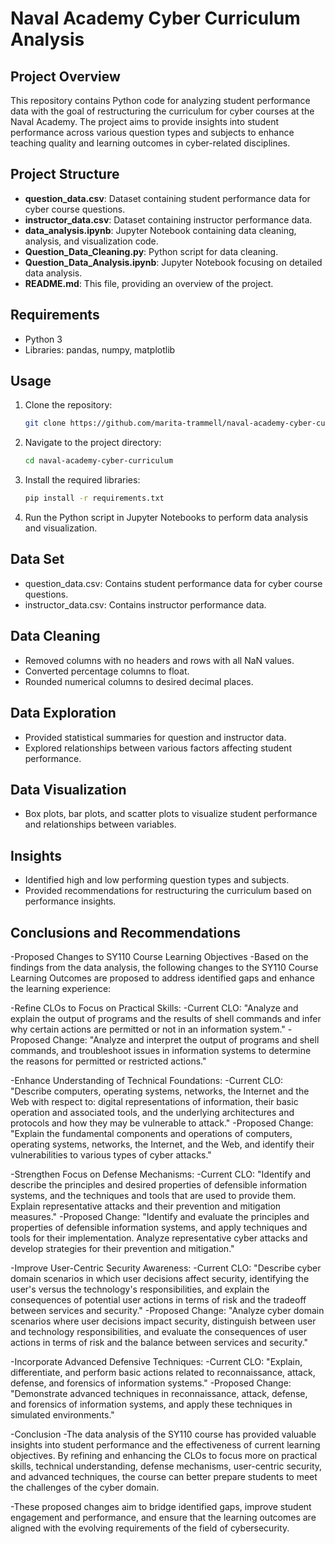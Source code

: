 # Naval Academy Cyber Curriculum Analysis

## Project Overview
This repository contains Python code for analyzing student performance data with the goal of restructuring the curriculum for cyber courses at the Naval Academy. The project aims to provide insights into student performance across various question types and subjects to enhance teaching quality and learning outcomes in cyber-related disciplines.

## Project Structure
- **question_data.csv**: Dataset containing student performance data for cyber course questions.
- **instructor_data.csv**: Dataset containing instructor performance data.
- **data_analysis.ipynb**: Jupyter Notebook containing data cleaning, analysis, and visualization code.
- **Question_Data_Cleaning.py**: Python script for data cleaning.
- **Question_Data_Analysis.ipynb**: Jupyter Notebook focusing on detailed data analysis.
- **README.md**: This file, providing an overview of the project.

## Requirements
- Python 3
- Libraries: pandas, numpy, matplotlib

## Usage
1. Clone the repository:
   ```bash
   git clone https://github.com/marita-trammell/naval-academy-cyber-curriculum.git
2. Navigate to the project directory:
   ```bash
   cd naval-academy-cyber-curriculum
3. Install the required libraries:
   ```bash
   pip install -r requirements.txt
4. Run the Python script in Jupyter Notebooks to perform data analysis and visualization.

## Data Set
- question_data.csv: Contains student performance data for cyber course questions.
- instructor_data.csv: Contains instructor performance data.

## Data Cleaning
- Removed columns with no headers and rows with all NaN values.
- Converted percentage columns to float.
- Rounded numerical columns to desired decimal places.

## Data Exploration 
- Provided statistical summaries for question and instructor data.
- Explored relationships between various factors affecting student performance.

## Data Visualization 
- Box plots, bar plots, and scatter plots to visualize student performance and relationships between variables.

## Insights 
- Identified high and low performing question types and subjects.
- Provided recommendations for restructuring the curriculum based on performance insights.

## Conclusions and Recommendations
-Proposed Changes to SY110 Course Learning Objectives
-Based on the findings from the data analysis, the following changes to the SY110 Course Learning Outcomes are proposed to address identified gaps and enhance the learning experience:

-Refine CLOs to Focus on Practical Skills:
   -Current CLO: "Analyze and explain the output of programs and the results of shell commands and infer why certain actions are permitted or not in an information system."
   -Proposed Change: "Analyze and interpret the output of programs and shell commands, and troubleshoot issues in information systems to determine the reasons for permitted or restricted actions."

-Enhance Understanding of Technical Foundations:
   -Current CLO: "Describe computers, operating systems, networks, the Internet and the Web with respect to: digital representations of information, their basic operation and associated tools, and the underlying architectures and protocols and how they may be vulnerable to attack."
   -Proposed Change: "Explain the fundamental components and operations of computers, operating systems, networks, the Internet, and the Web, and identify their vulnerabilities to various types of cyber attacks."

-Strengthen Focus on Defense Mechanisms:
   -Current CLO: "Identify and describe the principles and desired properties of defensible information systems, and the techniques and tools that are used to provide them. Explain representative attacks and their prevention and mitigation measures."
   -Proposed Change: "Identify and evaluate the principles and properties of defensible information systems, and apply techniques and tools for their implementation. Analyze representative cyber attacks and develop strategies for their prevention and mitigation."

-Improve User-Centric Security Awareness:
   -Current CLO: "Describe cyber domain scenarios in which user decisions affect security, identifying the user's versus the technology's responsibilities, and explain the consequences of potential user actions in terms of risk and the tradeoff between services and security."
   -Proposed Change: "Analyze cyber domain scenarios where user decisions impact security, distinguish between user and technology responsibilities, and evaluate the consequences of user actions in terms of risk and the balance between services and security."

-Incorporate Advanced Defensive Techniques:
   -Current CLO: "Explain, differentiate, and perform basic actions related to reconnaissance, attack, defense, and forensics of information systems."
   -Proposed Change: "Demonstrate advanced techniques in reconnaissance, attack, defense, and forensics of information systems, and apply these techniques in simulated environments."

-Conclusion
-The data analysis of the SY110 course has provided valuable insights into student performance and the effectiveness of current learning objectives. By refining and enhancing the CLOs to focus more on practical skills, technical understanding, defense mechanisms, user-centric security, and advanced techniques, the course can better prepare students to meet the challenges of the cyber domain.

-These proposed changes aim to bridge identified gaps, improve student engagement and performance, and ensure that the learning outcomes are aligned with the evolving requirements of the field of cybersecurity.
